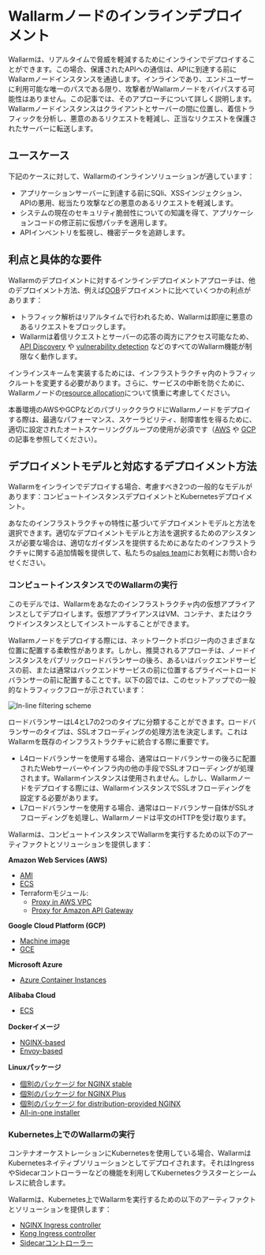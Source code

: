 # Wallarmノードのインラインデプロイメント

Wallarmは、リアルタイムで脅威を軽減するためにインラインでデプロイすることができます。この場合、保護されたAPIへの通信は、APIに到達する前にWallarmノードインスタンスを通過します。インラインであり、エンドユーザーに利用可能な唯一のパスである限り、攻撃者がWallarmノードをバイパスする可能性はありません。この記事では、そのアプローチについて詳しく説明します。
Wallarmノードインスタンスはクライアントとサーバーの間に位置し、着信トラフィックを分析し、悪意のあるリクエストを軽減し、正当なリクエストを保護されたサーバーに転送します。

## ユースケース

下記のケースに対して、Wallarmのインラインソリューションが適しています：

* アプリケーションサーバーに到達する前にSQli、XSSインジェクション、APIの悪用、総当たり攻撃などの悪意のあるリクエストを軽減します。
* システムの現在のセキュリティ脆弱性についての知識を得て、アプリケーションコードの修正前に仮想パッチを適用します。
* APIインベントリを監視し、機密データを追跡します。

## 利点と具体的な要件

Wallarmのデプロイメントに対するインラインデプロイメントアプローチは、他のデプロイメント方法、例えば[OOB](../oob/overview.md)デプロイメントに比べていくつかの利点があります：

* トラフィック解析はリアルタイムで行われるため、Wallarmは即座に悪意のあるリクエストをブロックします。
* Wallarmは着信リクエストとサーバーの応答の両方にアクセス可能なため、[API Discovery](../../api-discovery/overview.md) や [vulnerability detection](../../about-wallarm/detecting-vulnerabilities.md) などのすべてのWallarm機能が制限なく動作します。

インラインスキームを実装するためには、インフラストラクチャ内のトラフィックルートを変更する必要があります。さらに、サービスの中断を防ぐために、Wallarmノードの[resource allocation](../../admin-en/configuration-guides/allocate-resources-for-node.md)について慎重に考慮してください。

本番環境のAWSやGCPなどのパブリッククラウドにWallarmノードをデプロイする際は、最適なパフォーマンス、スケーラビリティ、耐障害性を得るために、適切に設定されたオートスケーリンググループの使用が必須です（[AWS](../../admin-en/installation-guides/amazon-cloud/autoscaling-overview.md) や [GCP](../../admin-en/installation-guides/google-cloud/autoscaling-overview.md) の記事を参照してください）。

## デプロイメントモデルと対応するデプロイメント方法

Wallarmをインラインでデプロイする場合、考慮すべき2つの一般的なモデルがあります：コンピュートインスタンスデプロイメントとKubernetesデプロイメント。

あなたのインフラストラクチャの特性に基づいてデプロイメントモデルと方法を選択できます。適切なデプロイメントモデルと方法を選択するためのアシスタンスが必要な場合は、適切なガイダンスを提供するためにあなたのインフラストラクチャに関する追加情報を提供して、私たちの[sales team](mailto:sales@wallarm.com)にお気軽にお問い合わせください。

### コンピュートインスタンスでのWallarmの実行

このモデルでは、Wallarmをあなたのインフラストラクチャ内の仮想アプライアンスとしてデプロイします。仮想アプライアンスはVM、コンテナ、またはクラウドインスタンスとしてインストールすることができます。

Wallarmノードをデプロイする際には、ネットワークトポロジー内のさまざまな位置に配置する柔軟性があります。しかし、推奨されるアプローチは、ノードインスタンスをパブリックロードバランサーの後ろ、あるいはバックエンドサービスの前、または通常はバックエンドサービスの前に位置するプライベートロードバランサーの前に配置することです。以下の図では、このセットアップでの一般的なトラフィックフローが示されています：

![In-line filtering scheme](../../images/waf-installation/inline/wallarm-inline-deployment-scheme.png)

ロードバランサーはL4とL7の2つのタイプに分類することができます。ロードバランサーのタイプは、SSLオフローディングの処理方法を決定します。これはWallarmを既存のインフラストラクチャに統合する際に重要です。

* L4ロードバランサーを使用する場合、通常はロードバランサーの後ろに配置されたWebサーバーやインフラ内の他の手段でSSLオフローディングが処理されます。Wallarmインスタンスは使用されません。しかし、Wallarmノードをデプロイする際には、WallarmインスタンスでSSLオフローディングを設定する必要があります。
* L7ロードバランサーを使用する場合、通常はロードバランサー自体がSSLオフローディングを処理し、Wallarmノードは平文のHTTPを受け取ります。

Wallarmは、コンピュートインスタンスでWallarmを実行するための以下のアーティファクトとソリューションを提供します：

**Amazon Web Services (AWS)**

* [AMI](compute-instances/aws/aws-ami.md)
* [ECS](compute-instances/aws/aws-ecs.md)
* Terraformモジュール:
    * [Proxy in AWS VPC](compute-instances/aws/terraform-module-for-aws-vpc.md)
    * [Proxy for Amazon API Gateway](compute-instances/aws/terraform-module-for-aws-api-gateway.md)

**Google Cloud Platform (GCP)**

* [Machine image](compute-instances/gcp/machine-image.md)
* [GCE](compute-instances/gcp/gce.md)

**Microsoft Azure**

* [Azure Container Instances](compute-instances/azure/docker-image.md)

**Alibaba Cloud**

* [ECS](compute-instances/alibaba/docker-image.md)

**Dockerイメージ**

* [NGINX-based](compute-instances/docker/nginx-based.md)
* [Envoy-based](compute-instances/docker/envoy-based.md)

**Linuxパッケージ**

* [個別のパッケージ for NGINX stable](compute-instances/linux/individual-packages-nginx-stable.md)
* [個別のパッケージ for NGINX Plus](compute-instances/linux/individual-packages-nginx-plus.md)
* [個別のパッケージ for distribution-provided NGINX](compute-instances/linux/individual-packages-nginx-distro.md)
* [All-in-one installer](compute-instances/linux/all-in-one.md)

### Kubernetes上でのWallarmの実行

コンテナオーケストレーションにKubernetesを使用している場合、WallarmはKubernetesネイティブソリューションとしてデプロイされます。それはIngressやSidecarコントローラーなどの機能を利用してKubernetesクラスターとシームレスに統合します。

Wallarmは、Kubernetes上でWallarmを実行するための以下のアーティファクトとソリューションを提供します：

* [NGINX Ingress controller](../../admin-en/installation-kubernetes-en.md)
* [Kong Ingress controller](../kubernetes/kong-ingress-controller/deployment.md)
* [Sidecarコントローラー](../kubernetes/sidecar-proxy/deployment.md)